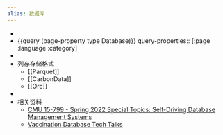 ```yaml
---
alias: 数据库
---
```


-
- {{query (page-property type Database)}}
  query-properties:: [:page :language :category]
-
- 列存存储格式
	- [[Parquet]]
	- [[CarbonData]]
	- [[Orc]]
-
- 相关资料
	- [CMU 15-799 - Spring 2022 Special Topics: Self-Driving Database Management Systems](https://15799.courses.cs.cmu.edu/spring2022/schedule.html)
	- [Vaccination Database Tech Talks](https://db.cs.cmu.edu/seminar2022-booster/)